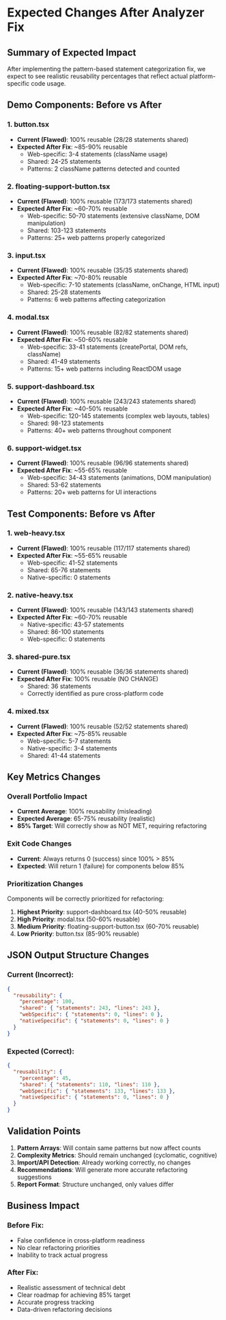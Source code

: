 # Expected Changes After Analyzer Fix

## Summary of Expected Impact

After implementing the pattern-based statement categorization fix, we expect to see realistic reusability percentages that reflect actual platform-specific code usage.

## Demo Components: Before vs After

### 1. button.tsx
- **Current (Flawed)**: 100% reusable (28/28 statements shared)
- **Expected After Fix**: ~85-90% reusable
  - Web-specific: 3-4 statements (className usage)
  - Shared: 24-25 statements
  - Patterns: 2 className patterns detected and counted

### 2. floating-support-button.tsx
- **Current (Flawed)**: 100% reusable (173/173 statements shared)
- **Expected After Fix**: ~60-70% reusable
  - Web-specific: 50-70 statements (extensive className, DOM manipulation)
  - Shared: 103-123 statements
  - Patterns: 25+ web patterns properly categorized

### 3. input.tsx
- **Current (Flawed)**: 100% reusable (35/35 statements shared)
- **Expected After Fix**: ~70-80% reusable
  - Web-specific: 7-10 statements (className, onChange, HTML input)
  - Shared: 25-28 statements
  - Patterns: 6 web patterns affecting categorization

### 4. modal.tsx
- **Current (Flawed)**: 100% reusable (82/82 statements shared)
- **Expected After Fix**: ~50-60% reusable
  - Web-specific: 33-41 statements (createPortal, DOM refs, className)
  - Shared: 41-49 statements
  - Patterns: 15+ web patterns including ReactDOM usage

### 5. support-dashboard.tsx
- **Current (Flawed)**: 100% reusable (243/243 statements shared)
- **Expected After Fix**: ~40-50% reusable
  - Web-specific: 120-145 statements (complex web layouts, tables)
  - Shared: 98-123 statements
  - Patterns: 40+ web patterns throughout component

### 6. support-widget.tsx
- **Current (Flawed)**: 100% reusable (96/96 statements shared)
- **Expected After Fix**: ~55-65% reusable
  - Web-specific: 34-43 statements (animations, DOM manipulation)
  - Shared: 53-62 statements
  - Patterns: 20+ web patterns for UI interactions

## Test Components: Before vs After

### 1. web-heavy.tsx
- **Current (Flawed)**: 100% reusable (117/117 statements shared)
- **Expected After Fix**: ~55-65% reusable
  - Web-specific: 41-52 statements
  - Shared: 65-76 statements
  - Native-specific: 0 statements

### 2. native-heavy.tsx
- **Current (Flawed)**: 100% reusable (143/143 statements shared)
- **Expected After Fix**: ~60-70% reusable
  - Native-specific: 43-57 statements
  - Shared: 86-100 statements
  - Web-specific: 0 statements

### 3. shared-pure.tsx
- **Current (Flawed)**: 100% reusable (36/36 statements shared)
- **Expected After Fix**: 100% reusable (NO CHANGE)
  - Shared: 36 statements
  - Correctly identified as pure cross-platform code

### 4. mixed.tsx
- **Current (Flawed)**: 100% reusable (52/52 statements shared)
- **Expected After Fix**: ~75-85% reusable
  - Web-specific: 5-7 statements
  - Native-specific: 3-4 statements
  - Shared: 41-44 statements

## Key Metrics Changes

### Overall Portfolio Impact
- **Current Average**: 100% reusability (misleading)
- **Expected Average**: 65-75% reusability (realistic)
- **85% Target**: Will correctly show as NOT MET, requiring refactoring

### Exit Code Changes
- **Current**: Always returns 0 (success) since 100% > 85%
- **Expected**: Will return 1 (failure) for components below 85%

### Prioritization Changes
Components will be correctly prioritized for refactoring:
1. **Highest Priority**: support-dashboard.tsx (40-50% reusable)
2. **High Priority**: modal.tsx (50-60% reusable)
3. **Medium Priority**: floating-support-button.tsx (60-70% reusable)
4. **Low Priority**: button.tsx (85-90% reusable)

## JSON Output Structure Changes

### Current (Incorrect):
```json
{
  "reusability": {
    "percentage": 100,
    "shared": { "statements": 243, "lines": 243 },
    "webSpecific": { "statements": 0, "lines": 0 },
    "nativeSpecific": { "statements": 0, "lines": 0 }
  }
}
```

### Expected (Correct):
```json
{
  "reusability": {
    "percentage": 45,
    "shared": { "statements": 110, "lines": 110 },
    "webSpecific": { "statements": 133, "lines": 133 },
    "nativeSpecific": { "statements": 0, "lines": 0 }
  }
}
```

## Validation Points

1. **Pattern Arrays**: Will contain same patterns but now affect counts
2. **Complexity Metrics**: Should remain unchanged (cyclomatic, cognitive)
3. **Import/API Detection**: Already working correctly, no changes
4. **Recommendations**: Will generate more accurate refactoring suggestions
5. **Report Format**: Structure unchanged, only values differ

## Business Impact

### Before Fix:
- False confidence in cross-platform readiness
- No clear refactoring priorities
- Inability to track actual progress

### After Fix:
- Realistic assessment of technical debt
- Clear roadmap for achieving 85% target
- Accurate progress tracking
- Data-driven refactoring decisions